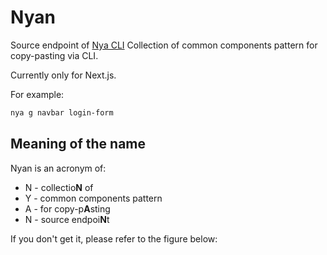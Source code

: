# Nyan
Source endpoint of [Nya CLI](https://github.com/saltyaom/nya)
Collection of common components pattern for copy-pasting via CLI.

Currently only for Next.js.

For example:
```bash
nya g navbar login-form
```

## Meaning of the name
Nyan is an acronym of:
- N - collectio**N** of
- Y - common components pattern
- A - for copy-p**A**sting
- N - source endpoi**N**t

If you don't get it, please refer to the figure below:

